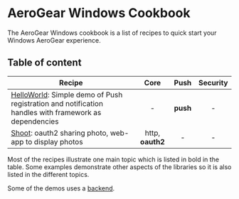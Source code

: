 AeroGear Windows Cookbook
=========================


The AeroGear Windows cookbook is a list of recipes to quick start your Windows AeroGear experience.

## Table of content

| Recipe 	| Core 	| Push 	| Security 	|
| ------------- |:-------------:| :-----:|:-----:|
| [HelloWorld](https://github.com/aerogear/aerogear-push-helloworld/tree/master/windows): Simple demo of Push registration and notification handles with framework as dependencies | - | **push** | - |
| [Shoot](Shoot/README.md): oauth2 sharing photo, web-app to display photos | http, **oauth2** | - | - |

Most of the recipes illustrate one main topic which is listed in bold in the table. Some examples demonstrate other aspects of the libraries so it is also listed in the different topics. 

Some of the demos uses a [backend](https://github.com/aerogear/aerogear-integration-tests-server).
